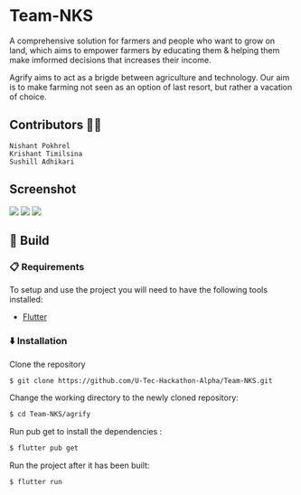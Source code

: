 # Team-NKS

A comprehensive solution for farmers and people who want to grow on land, which aims to empower farmers by educating them & helping them make imformed decisions that increases their income.

Agrify aims to act as a brigde between agriculture and technology. Our aim is to make farming not seen as an option of last resort, but rather a vacation of choice.

## Contributors 👨‍💻
```
Nishant Pokhrel             
Krishant Timilsina   
Sushill Adhikari
```

## Screenshot
![](agrify/assets/screen.png )
![](agrify/assets/screen1.png )
![](agrify/assets/screen2.png )



## 🔨 Build

###  📋 Requirements

To setup and use the project you will need to have the following tools installed:
 - [Flutter](https://docs.flutter.dev/get-started/install)

###  ⬇️ Installation

Clone the repository

```bash
$ git clone https://github.com/U-Tec-Hackathon-Alpha/Team-NKS.git
```


Change the working directory to the newly cloned repository:

```bash
$ cd Team-NKS/agrify
```

Run pub get to install the dependencies :

```bash
$ flutter pub get

```

Run the project after it has been built:

```bash
$ flutter run
```
